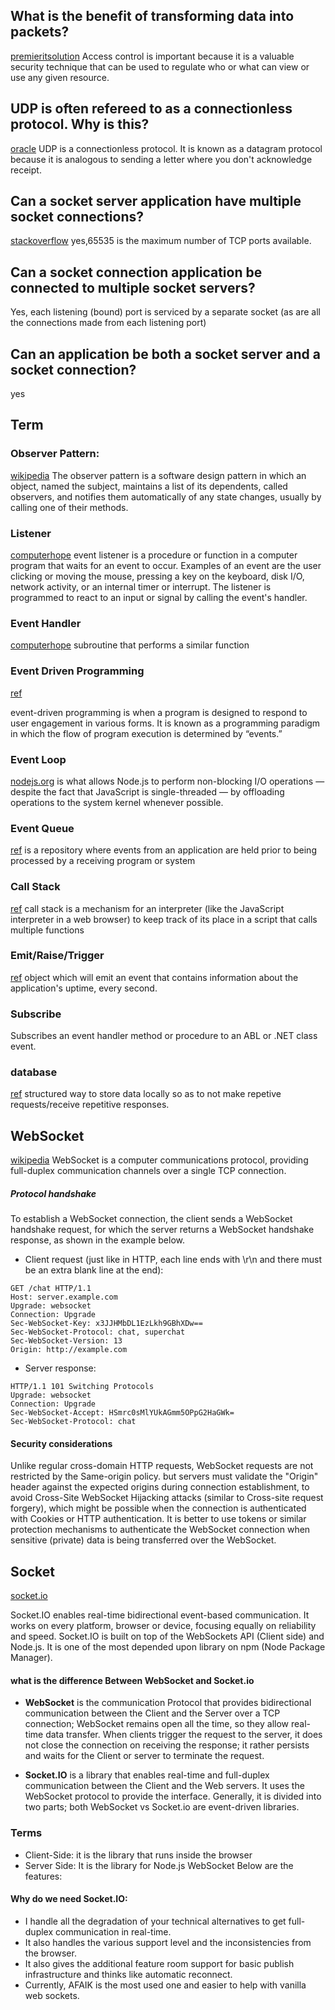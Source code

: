 ## What is the benefit of transforming data into packets?
[premieritsolution](https://premieritsolution.co.uk/the-important-of-access-control/)
Access control is important because it is a valuable security technique that can be used to regulate who or what can view or use any given resource. 


## UDP is often refereed to as a connectionless protocol. Why is this?
[oracle](https://docs.oracle.com/cd/E19620-01/805-4041/6j3r8iu2f/index.html#:~:text=UDP%20is%20a%20connectionless%20protocol,services%20are%20broadcasting%20and%20tftp%20.)
UDP is a connectionless protocol. It is known as a datagram protocol because it is analogous to sending a letter where you don't acknowledge receipt.

## Can a socket server application have multiple socket connections?
[stackoverflow](https://stackoverflow.com/questions/60653131/maximum-number-of-socket-for-http-traffic-connections-possible-for-a-single-ma)
yes,65535 is the maximum number of TCP ports available.


## Can a socket connection application be connected to multiple socket servers?


Yes, each listening (bound) port is serviced by a separate socket (as are all the connections made from each listening port)


## Can an application be both a socket server and a socket connection?
yes



## Term


### Observer Pattern:
[wikipedia](https://en.wikipedia.org/wiki/Observer_pattern)
The observer pattern is a software design pattern in which an object, named the subject, maintains a list of its dependents, called observers, and notifies them automatically of any state changes, usually by calling one of their methods.


### Listener
[computerhope](https://www.computerhope.com/jargon/e/event-listener.htm)
 event listener is a procedure or function in a computer program that waits for an event to occur. Examples of an event are the user clicking or moving the mouse, pressing a key on the keyboard, disk I/O, network activity, or an internal timer or interrupt. The listener is programmed to react to an input or signal by calling the event's handler.


### Event Handler
[computerhope](https://www.computerhope.com/jargon/e/event-listener.htm)
 subroutine that performs a similar function


### Event Driven Programming
[ref](https://brainly.in/question/29629003)

event-driven programming is when a program is designed to respond to user engagement in various forms. It is known as a programming paradigm in which the flow of program execution is determined by “events.”


### Event Loop
[nodejs.org](https://nodejs.org/en/docs/guides/event-loop-timers-and-nexttick/)
 is what allows Node.js to perform non-blocking I/O operations — despite the fact that JavaScript is single-threaded — by offloading operations to the system kernel whenever possible.


### Event Queue
[ref](https://www.techopedia.com/definition/24963/event-queue#:~:text=An%20event%20queue%20is%20a,of%20an%20enterprise%20messaging%20system.)
is a repository where events from an application are held prior to being processed by a receiving program or system


### Call Stack
[ref](https://developer.mozilla.org/en-US/docs/Glossary/Call_stack)
 call stack is a mechanism for an interpreter (like the JavaScript interpreter in a web browser) to keep track of its place in a script that calls multiple functions 


### Emit/Raise/Trigger
[ref](https://stackabuse.com/handling-events-in-node-js-with-evenemitter)
object which will emit an event that contains information about the application's uptime, every second.


### Subscribe
Subscribes an event handler method or procedure to an ABL or .NET class event.


### database
[ref](https://towardsdatascience.com/web-scraping-basics-82f8b5acd45c)
structured way to store data locally so as to not make repetive requests/receive repetitive responses.


## WebSocket
[wikipedia](https://en.wikipedia.org/wiki/WebSocket)
WebSocket is a computer communications protocol, providing full-duplex communication channels over a single TCP connection. 

##### Protocol handshake

To establish a WebSocket connection, the client sends a WebSocket handshake request, for which the server returns a WebSocket handshake response, as shown in the example below.


- Client request (just like in HTTP, each line ends with \r\n and there must be an extra blank line at the end):
```
GET /chat HTTP/1.1
Host: server.example.com
Upgrade: websocket
Connection: Upgrade
Sec-WebSocket-Key: x3JJHMbDL1EzLkh9GBhXDw==
Sec-WebSocket-Protocol: chat, superchat
Sec-WebSocket-Version: 13
Origin: http://example.com
```


- Server response:
```
HTTP/1.1 101 Switching Protocols
Upgrade: websocket
Connection: Upgrade
Sec-WebSocket-Accept: HSmrc0sMlYUkAGmm5OPpG2HaGWk=
Sec-WebSocket-Protocol: chat
```


#### Security considerations

Unlike regular cross-domain HTTP requests, WebSocket requests are not restricted by the Same-origin policy. but  servers must validate the "Origin" header against the expected origins during connection establishment, to avoid Cross-Site WebSocket Hijacking attacks (similar to Cross-site request forgery), which might be possible when the connection is authenticated with Cookies or HTTP authentication. It is better to use tokens or similar protection mechanisms to authenticate the WebSocket connection when sensitive (private) data is being transferred over the WebSocket. 


## Socket
[socket.io](https://www.tutorialspoint.com/socket.io/)


Socket.IO enables real-time bidirectional event-based communication. It works on every platform, browser or device, focusing equally on reliability and speed. Socket.IO is built on top of the WebSockets API (Client side) and Node.js. It is one of the most depended upon library on npm (Node Package Manager).


#### what is the difference Between WebSocket and Socket.io
- **WebSocket** is the communication Protocol that provides bidirectional communication between the Client and the Server over a TCP connection; WebSocket remains open all the time, so they allow real-time data transfer. When clients trigger the request to the server, it does not close the connection on receiving the response; it rather persists and waits for the Client or server to terminate the request.

- **Socket.IO** is a library that enables real-time and full-duplex communication between the Client and the Web servers. It uses the WebSocket protocol to provide the interface. Generally, it is divided into two parts; both WebSocket vs Socket.io are event-driven libraries.


### Terms

- Client-Side: it is the library that runs inside the browser
- Server Side: It is the library for Node.js
WebSocket
Below are the features:


#### Why do we need Socket.IO:
- I handle all the degradation of your technical alternatives to get full-duplex communication in real-time.
- It also handles the various support level and the inconsistencies from the browser.
- It also gives the additional feature room support for basic publish infrastructure and thinks like automatic reconnect.
- Currently, AFAIK is the most used one and easier to help with vanilla web sockets.